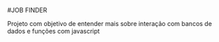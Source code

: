 #JOB FINDER 

Projeto com objetivo de entender mais sobre interação com bancos de dados e funções com javascript
